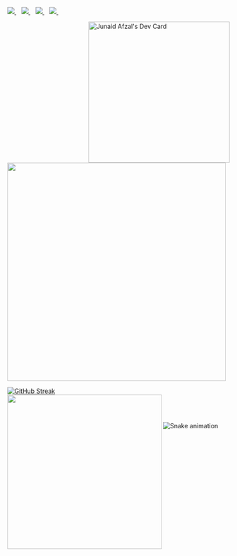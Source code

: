 <p align='left'>
  
  
  <a href="#">
    <img src="https://komarev.com/ghpvc/?username=imjunaidafzal&label=PROFILE+VIEWS" />        
  </a>&nbsp;&nbsp;
  <a href="https://www.linkedin.com/in/imjunaidafzal/">
    <img src="https://img.shields.io/badge/linkedin-%230077B5.svg?&style=for-the-badge&logo=linkedin&logoColor=white" />
  </a>&nbsp;&nbsp;
  <a href="#">
    <img src="https://img.shields.io/badge/Colab-F9AB00?style=for-the-badge&logo=googlecolab&color=525252" />        
  </a>&nbsp;&nbsp;
  <a href="#">
    <img src="https://img.shields.io/badge/PyTorch-EE4C2C?style=for-the-badge&logo=pytorch&logoColor=white" />        
  </a>&nbsp;&nbsp;
  
</p>


<a href="https://app.daily.dev/ImJunaidAfzal"><img align="right" src="https://api.daily.dev/devcards/d639079782a949158f0f1784f39bf870.png?r=9wo" width="320" alt="Junaid Afzal's Dev Card"/></a> 

<img src="https://github-readme-stats.vercel.app/api?username=imjunaidafzal&show_icons=true&theme=dark" width="495">


[![GitHub Streak](https://github-readme-streak-stats.herokuapp.com?user=imjunaidafzal&theme=dark&ring=DD2727)](https://git.io/streak-stats)
<br>
<img align="left" width="350" src="https://github-readme-stats.vercel.app/api/top-langs/?username=imjunaidafzal&layout=compact&theme=cobalt&hide_border=true"/>

<br>
<!-- <img align="right" src="https://github.com/imJunaidAfzal/imJunaidAfzal/blob/main/Ai_.gif" width="320" alt="AI"/>  -->

<br>

![Snake animation](https://github.com/imJunaidAfzal/imJunaidAfzal/blob/output/github-contribution-grid-snake.svg)
</p>
